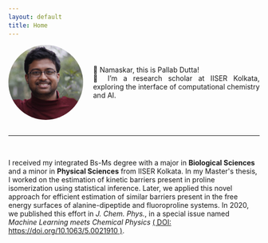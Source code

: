 ```yaml
---
layout: default
title: Home
---
```


<div style="display: flex; align-items: center;">
    <img src="PallabDutta_Photo.jpg" alt="Your Photo" style="width:150px; border-radius: 50%; margin-right: 20px;">
    <div>
        <p style="text-align: justify;">
        🙏 Namaskar, this is Pallab Dutta! <br>
        👀 I’m a research scholar at IISER Kolkata, exploring the interface of computational chemistry and AI. 
        </p>
    </div>
</div>
<br/>

---

<br/>

I received my integrated Bs-Ms degree with a major in **Biological Sciences** and a minor in **Physical Sciences** from IISER Kolkata. In my Master's thesis, I worked on the estimation of kinetic barriers present in proline isomerization using statistical inference. Later, we applied this novel approach for efficient estimation of similar barriers present in the free energy surfaces of alanine-dipeptide and fluoroproline systems. In 2020, we published this effort in *J. Chem. Phys.*, in a special issue named *Machine Learning meets Chemical Physics* [( DOI: https://doi.org/10.1063/5.0021910 )](https://doi.org/10.1063/5.0021910).

<style>
  .site-footer {
    display: none;
  }
</style>
